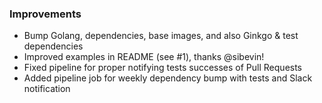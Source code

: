 ### Improvements

- Bump Golang, dependencies, base images, and also Ginkgo & test dependencies
- Improved examples in README (see #1), thanks @sibevin!
- Fixed pipeline for proper notifying tests successes of Pull Requests
- Added pipeline job for weekly dependency bump with tests and Slack notification
